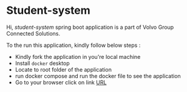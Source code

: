 # Student-system
 
Hi, *student-system* spring boot application is a part of Volvo Group Connected Solutions.

To the run this application, kindly follow below steps :

* Kindly fork the application in you're local machine
* Install `docker` desktop 
* Locate to root folder of the application
* run docker compose and run the docker file to see the application
* Go to your browser click on link [URL](http://localhost:8080/swagger-ui/index.html/)

